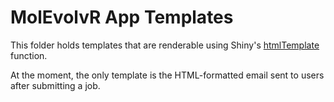 # MolEvolvR App Templates

This folder holds templates that are renderable using Shiny's
[htmlTemplate](https://shiny.posit.co/r/reference/shiny/latest/htmltemplate)
function.

At the moment, the only template is the HTML-formatted email sent to 
users after submitting a job.
